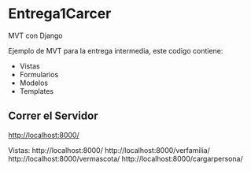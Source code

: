 # Entrega1Carcer
MVT con Django

Ejemplo de MVT para la entrega intermedia, este codigo contiene:

 - Vistas 
 - Formularios
 - Modelos
 - Templates

## Correr el Servidor

[http://localhost:8000/](http://localhost:8000/)

Vistas:
http://localhost:8000/
http://localhost:8000/verfamilia/
http://localhost:8000/vermascota/
http://localhost:8000/cargarpersona/

